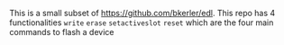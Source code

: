 This is a small subset of https://github.com/bkerler/edl. This repo has 4 functionalities `write` `erase` `setactiveslot` `reset` which are the four main commands to flash a device
